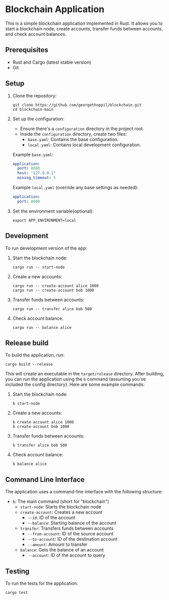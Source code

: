 # Blockchain Application

This is a simple blockchain application implemented in Rust. It allows you to start a blockchain node, create accounts, transfer funds between accounts, and check account balances.

## Prerequisites

- Rust and Cargo (latest stable version)
- Git

## Setup

1. Clone the repository:

   ```
   git clone https://github.com/georgethoppil/blockchain.git
   cd blockchain-main
   ```

2. Set up the configuration:

   - Ensure there's a `configuration` directory in the project root.
   - Inside the `configuration` directory, create two files:
     - `base.yaml`: Contains the base configuration.
     - `local.yaml`: Contains local development configuration.

   Example `base.yaml`:

   ```yaml
   application:
     port: 8080
     host: "127.0.0.1"
     mining_timeout: 5
   ```

   Example `local.yaml` (override any base settings as needed):

   ```yaml
   application:
     port: 8000
   ```

3. Set the environment variable(optional):
   ```
   export APP_ENVIRONMENT=local
   ```

## Development

To run development version of the app:

1. Start the blockchain node:

   ```
   cargo run -- start-node
   ```

2. Create a new accounts:

   ```
   cargo run -- create-account alice 1000
   cargo run -- create-account bob 1000
   ```

3. Transfer funds between accounts:

   ```
   cargo run -- transfer alice bob 500
   ```

4. Check account balance:
   ```
   cargo run -- balance alice
   ```

## Release build

To build the application, run:

```
cargo build --release
```

This will create an executable in the `target/release` directory.
After building, you can run the application using the `b` command (assuming you've included the config directory). Here are some example commands:

1. Start the blockchain node:

   ```
   b start-node
   ```

2. Create a new accounts:

   ```
   b create-account alice 1000
   b create-account bob 1000
   ```

3. Transfer funds between accounts:

   ```
   b transfer alice bob 500
   ```

4. Check account balance:
   ```
   b balance alice
   ```

## Command Line Interface

The application uses a command-line interface with the following structure:

- `b`: The main command (short for "blockchain")
  - `start-node`: Starts the blockchain node
  - `create-account`: Creates a new account
    - `--id`: ID of the account
    - `--balance`: Starting balance of the account
  - `transfer`: Transfers funds between accounts
    - `--from-account`: ID of the source account
    - `--to-account`: ID of the destination account
    - `--amount`: Amount to transfer
  - `balance`: Gets the balance of an account
    - `--account`: ID of the account to query

## Testing

To run the tests for the application:

```
cargo test
```
